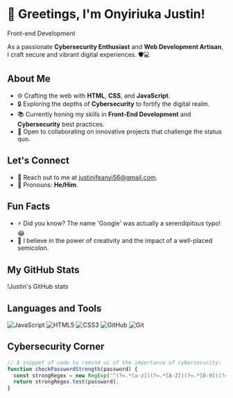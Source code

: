 # 👋 Greetings, I'm Onyiriuka Justin!


<!DOCTYPE html>
<html lang="en">
<head>
    <meta charset="UTF-8">
    <meta name="viewport" content="width=device-width, initial-scale=1.0">
    <link rel="stylesheet" href="styles.css">
</head>
<body>
  <p id="currentFocus">Front-end Development</p>
</body>
</html>

As a passionate **Cybersecurity Enthusiast** and **Web Development Artisan**, I craft secure and vibrant digital experiences. 🛡️💻


## About Me
- 🌐 Crafting the web with **HTML**, **CSS**, and **JavaScript**.
- 🔒 Exploring the depths of **Cybersecurity** to fortify the digital realm.
- 📚 Currently honing my skills in **Front-End Development** and **Cybersecurity** best practices.
- 🤝 Open to collaborating on innovative projects that challenge the status quo.

## Let's Connect
- 📧 Reach out to me at justinifeanyi56@gmail.com.
- 👥 Pronouns: **He/Him**.

## Fun Facts
- ⚡ Did you know? The name 'Google' was actually a serendipitous typo! 😂
- 🎨 I believe in the power of creativity and the impact of a well-placed semicolon.

## My GitHub Stats
!Justin's GitHub stats

## Languages and Tools
![JavaScript](https://img.shields.io/badge/-JavaScript-yellow?logo=javascript&logoColor=white)
![HTML5](https://img.shields.io/badge/-HTML5-orange?logo=html5&logoColor=white)
![CSS3](https://img.shields.io/badge/-CSS3-blue?logo=css3&logoColor=white)
![GitHub](https://img.shields.io/badge/-GitHub-181717?logo=github&logoColor=white)
![Git](https://img.shields.io/badge/-Git-F05032?logo=git&logoColor=white)

## Cybersecurity Corner
```javascript
// A snippet of code to remind us of the importance of cybersecurity:
function checkPasswordStrength(password) {
  const strongRegex = new RegExp('^(?=.*[a-z])(?=.*[A-Z])(?=.*[0-9])(?=.*[!@#\$%\^&\*])(?=.{8,})');
  return strongRegex.test(password);
}
